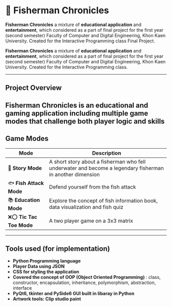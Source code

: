# 🎣 Fisherman Chronicles

**Fisherman Chronicles** a mixture of **educational application** and **entertainment**, which considered as a part of final project for the first year (second semester) Faculty of Computer and Digital Engineering, Khon Kaen University. Created for the Interactive Programming class Final Project.

**Fisherman Chronicles** a mixture of **educational application** and **entertainment**, which considered as a part of final project for the first year (second semester) Faculty of Computer and Digital Engineering, Khon Kaen University. Created for the Interactive Programming class.

---

## Project Overview

**Fisherman Chronicles** is an educational and gaming application including multiple game modes that challenge both player logic and skills
---

## Game Modes

| Mode              | Description                                                                 |
|-------------------|-----------------------------------------------------------------------------|
| 🧭 **Story Mode**        | A short story about a fisherman who fell underwater and become a legendary fisherman in another dimension   |
| 🐟 **Fish Attack Mode**   | Defend yourself from the fish attack|
| 📚 **Education Mode**     | Explore the concept of fish information book, data visualization and fish quiz |
| ❌⭕ **Tic Tac Toe Mode**  | A two player game on a 3x3 matrix                |

---

## Tools used (for implementation)
- **Python Programming language**
- **Player Data using JSON**
- **CSS for styling the application**
- **Covered the concept of OOP (Object Oriented Programming)** : class, constructor, encapsulation, inheritance, polymorphism, abstraction, interface
- **PyQt6, tkinter and PySide6 GUI built in libaray in Python**
- **Artwork tools: Clip studio paint**

